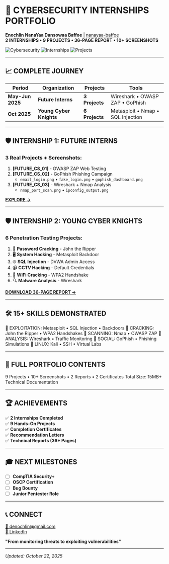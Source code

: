 # 🚀 **CYBERSECURITY INTERNSHIPS PORTFOLIO**

**Enochlin NanaYaa Dansowaa Baffoe** | [nanayaa-baffoe](https://github.com/nanayaa-baffoe)  
**2 INTERNSHIPS • 9 PROJECTS • 36-PAGE REPORT • 10+ SCREENSHOTS**

![Cybersecurity](https://img.shields.io/badge/Cybersecurity-Portfolio-brightgreen) 
![Internships](https://img.shields.io/badge/Internships-2-blue) 
![Projects](https://img.shields.io/badge/Projects-9-orange)

---

## 📈 **COMPLETE JOURNEY**

| Period | Organization | **Projects** | **Tools** |
|--------|--------------|--------------|-----------|
| **May-Jun 2025** | **Future Interns** | **3 Projects** | Wireshark • OWASP ZAP • GoPhish |
| **Oct 2025** | **Young Cyber Knights** | **6 Projects** | Metasploit • Nmap • SQL Injection |

---

## 🛡️ **INTERNSHIP 1: FUTURE INTERNS**

### **3 Real Projects + Screenshots:**
1. **[FUTURE_CS_01]** - OWASP ZAP Web Testing
2. **[FUTURE_CS_02]** - GoPhish Phishing Campaign  
   - `email_login.png` • `fake_login.png` • `gophish_dashboard.png`
3. **[FUTURE_CS_03]** - Wireshark + Nmap Analysis
   - `nmap_port_scan.png` • `ipconfig_output.png`

**[EXPLORE →](internships/future-interns-2025/)**

---

## 🛡️ **INTERNSHIP 2: YOUNG CYBER KNIGHTS**

### **6 Penetration Testing Projects:**
1. 🔐 **Password Cracking** - John the Ripper
2. 🖥️ **System Hacking** - Metasploit Backdoor
3. 🌐 **SQL Injection** - DVWA Admin Access
4. 📹 **CCTV Hacking** - Default Credentials
5. 📡 **WiFi Cracking** - WPA2 Handshake
6. 🔍 **Malware Analysis** - Wireshark

**[DOWNLOAD 36-PAGE REPORT →](internships/yckf-2025/Enochlin%20NanaYaa%20Dansowaa%20Baffoe.pdf)**

---

## 🛠️ **15+ SKILLS DEMONSTRATED**
🔴 EXPLOITATION: Metasploit • SQL Injection • Backdoors
🔴 CRACKING: John the Ripper • WPA2 Handshakes
🔴 SCANNING: Nmap • OWASP ZAP
🔴 ANALYSIS: Wireshark • Traffic Monitoring
🔴 SOCIAL: GoPhish • Phishing Simulations
🔴 LINUX: Kali • SSH • Virtual Labs

---

## 📁 **FULL PORTFOLIO CONTENTS**

9 Projects • 10+ Screenshots • 2 Reports • 2 Certificates
Total Size: 15MB+ Technical Documentation

---

## 🏆 **ACHIEVEMENTS**
✅ **2 Internships Completed**  
✅ **9 Hands-On Projects**  
✅ **Completion Certificates**  
✅ **Recommendation Letters**  
✅ **Technical Reports (36+ Pages)**  

---

## 🎓 **NEXT MILESTONES**
- [ ] **CompTIA Security+**  
- [ ] **OSCP Certification**  
- [ ] **Bug Bounty**  
- [ ] **Junior Pentester Role**

---

## 📞 **CONNECT**
[📧 denochlin@gmail.com](mailto:denochlin@gmail.com)  
[🔗 LinkedIn](https://www.linkedin.com/in/enochlinbaffoe)  

**"From monitoring threats to exploiting vulnerabilities"**

---
*Updated: October 22, 2025*
